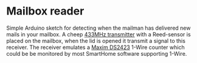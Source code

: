 # Mailbox reader
Simple Arduino sketch for detecting when the mailman has delivered new mails in your mailbox.
A cheep [433MHz transmitter](https://www.aliexpress.com/item/Hot-Sale-New-White-433-Mhz-Sensors-Alarms-Contact-Wireless-Doo) with a Reed-sensor is placed on the mailbox, when the lid is opened it transmit a signal to this receiver. The receiver emulates a [Maxim DS2423](https://datasheets.maximintegrated.com/en/ds/DS2423.pdf) 1-Wire counter which could be be monitored by most SmartHome software supporting 1-Wire.
